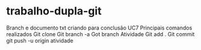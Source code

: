 # trabalho-dupla-git
Branch e documento txt criando para conclusão UC7
Principais comandos realizados
Git clone
Git branch -a
Got branch Atividade
Git add .
Git commit
git push -u origin atividade
